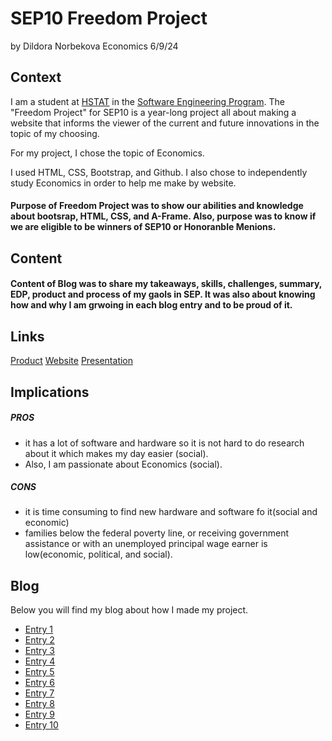 # SEP10 Freedom Project
by Dildora Norbekova
Economics
6/9/24

## Context
I am a student at [HSTAT](https://www.hstat.org/) in the [Software Engineering Program](https://hstatsep.github.io/). The "Freedom Project" for SEP10 is a year-long project all about making a website that informs the viewer of the current and future innovations in the topic of my choosing.

For my project, I chose the topic of Economics. 

I used HTML, CSS, Bootstrap, and Github. I also chose to independently study Economics in order to help me make by website.

#### Purpose of Freedom Project was to show our abilities and knowledge about bootsrap, HTML, CSS, and A-Frame. Also, purpose was to know if we are eligible to be winners of SEP10 or Honoranble Menions.

## Content

#### Content of Blog was to share my takeaways, skills, challenges, summary, EDP, product and process of my gaols in SEP. It was also about knowing how and why I am grwoing in each blog entry and to be proud of it. 

## Links

[Product](https://dildoran2195.github.io/sep10-freedom-project/aframe.html)
[Website](https://docs.google.com/presentation/d/1pilTcnCCoL7YhRyM-_lbKd9Oc-n7NUuJBKEmKrluLvU/edit#slide=id.g2ddf6b35130_0_30)
[Presentation](https://docs.google.com/presentation/d/1pilTcnCCoL7YhRyM-_lbKd9Oc-n7NUuJBKEmKrluLvU/edit#slide=id.g2ddf6b35130_0_30)

## Implications
##### PROS
* it has a lot of software and hardware so it is not hard to do research about it which makes my day easier (social).
*   Also, I am passionate about Economics (social). 
##### CONS
*  it is time consuming to find new hardware and software fo it(social and economic)
*   families below the federal poverty line, or receiving government assistance or with an unemployed principal wage earner is low(economic, political, and social).



## Blog
Below you will find my blog about how I made my project.

* [Entry 1](blog/entry01.md)
* [Entry 2](blog/entry02.md)
* [Entry 3](blog/entry03.md)
* [Entry 4](blog/entry04.md)
* [Entry 5](blog/entry05.md)
* [Entry 6](blog/entry06.md)
* [Entry 7](blog/entry07.md)
* [Entry 8](blog/entry08.md)
* [Entry 9](blog/entry09.md)
* [Entry 10](blog/entry10.md)
